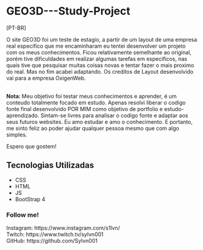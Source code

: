 # GEO3D---Study-Project

[PT-BR] 
<p>
 O site GEO3D foi um teste de estagio, a partir de um layout de uma empresa real especifico que me encaminharam eu tentei desenvolver 
um projeto com os meus conhecimentos. Ficou relativamente semelhante ao original, porém tive dificuldades em realizar
algumas tarefas em especificos, nas quais tive que pesquisar muitas coisas novas e tentar fazer o mais proximo do real. 
Mas no fim acabei adaptando. Os creditos de Layout desenvolvido vai para a empresa OxigenWeb. <br> <br>

<strong> Nota: </strong> Meu objetivo foi testar meus conhecimentos e aprender, é um conteudo totalmente focado em estudo. Apenas resolvi liberar o codigo fonte final desenvolvido POR MIM como objetivo de portfolio e estudo-aprendizado. Sintam-se livres para analisar o codigo fonte e adaptar aos seus futuros websites. 
Eu amo estudar e amo o conhecimento. E portanto, me sinto feliz ao poder ajudar qualquer pessoa mesmo que com algo simples.
</p>
Espero que gostem!

<h2> Tecnologias Utilizadas </h2> 
<ul>
	<li>CSS </li>
	<li>HTML </li>
	<li>JS </li>
	<li>BootStrap 4 </li>	
</ul>

 <h3> Follow me! </h3>
 Instagram: https://www.instagram.com/s1lvn/ <br> 
 Twitch: https://www.twitch.tv/sylvn001 <br>
 GitHub: https://github.com/Sylvn001 <br>
